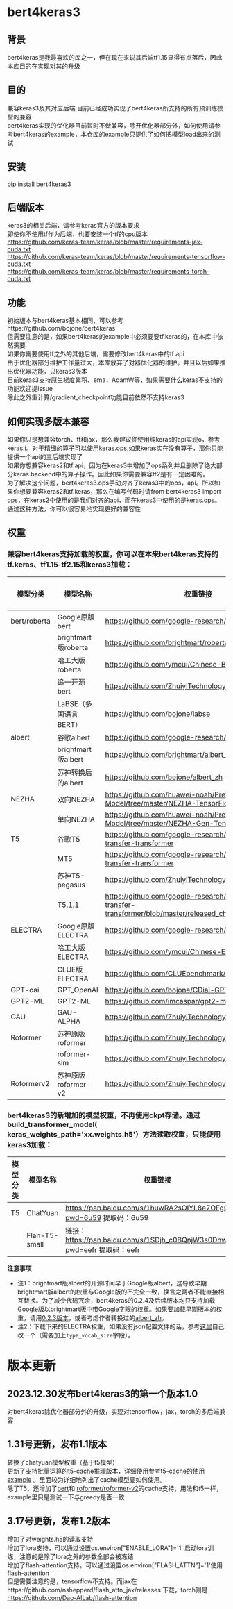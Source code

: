 # bert4keras3
## 背景
bert4keras是我最喜欢的库之一，但在现在来说其后端tf1.15显得有点落后，因此本库目的在实现对其的升级



## 目的
兼容keras3及其对应后端 目前已经成功实现了bert4keras所支持的所有预训练模型的兼容  
bert4keras实现的优化器目前暂时不做兼容，除开优化器部分外，如何使用请参考bert4keras的example，本仓库的example只提供了如何把模型load出来的测试  

## 安装
pip install bert4keras3


## 后端版本

keras3的相关后端，请参考keras官方的版本要求  
即使你不使用tf作为后端，也要安装一个tf的cpu版本    
https://github.com/keras-team/keras/blob/master/requirements-jax-cuda.txt  
https://github.com/keras-team/keras/blob/master/requirements-tensorflow-cuda.txt    
https://github.com/keras-team/keras/blob/master/requirements-torch-cuda.txt  

## 功能
初始版本与bert4keras基本相同，可以参考https://github.com/bojone/bert4keras  
但需要注意的是，如果bert4keras的example中必须要要tf.keras的，在本库中依然需要  
如果你需要使用tf之外的其他后端，需要修改bert4keras中的tf api  
由于优化器部分维护工作量过大，本库放弃了对器优化器的维护。并且以后如果推出优化器功能，只keras3版本  
目前keras3支持原生梯度累积、ema，AdamW等，如果需要什么keras不支持的功能欢迎提issue  
除此之外重计算/gradient_checkpoint功能目前依然不支持keras3  

## 如何实现多版本兼容

如果你只是想兼容torch、tf和jax，那么我建议你使用纯keras的api实现o，参考keras.i。对于精细的算子可以使用keras.ops,如果keras实在没有算子，那你只能提供一个api的三后端实现了  
如果你想兼容keras2和tf.api，因为在keras3中增加了ops系列并且删除了绝大部分keras.backend中的算子操作。因此如果你需要兼容tf2是有一定困难的。  
为了解决这个问题，bert4keras3.ops手动对齐了keras3中的ops，api。所以如果你想要兼容keras2和tf.keras，那么在编写代码时请from bert4keras3 import ops，在keras2中使用的是我们对齐的api，而在keras3中使用的是keras.ops。通过这种方法，你可以很容易地实现更好的兼容性  

## 权重

### 兼容bert4keras支持加载的权重，你可以在本来bert4keras支持的tf.keras、tf1.15-tf2.15和keras3加载：  





  | 模型分类| 模型名称 |  权重链接|支持kvcache 生成|
  | -------------- | -------------------------- | ------------------------------------------------------------ |-- |
| bert/roberta| Google原版bert|  https://github.com/google-research/bert|√|
| |brightmart版roberta |https://github.com/brightmart/roberta_zh |√|
| | 哈工大版roberta| https://github.com/ymcui/Chinese-BERT-wwm|√|
| | 追一开源bert|https://github.com/ZhuiyiTechnology/pretrained-models |√|
| |LaBSE（多国语言BERT） | https://github.com/bojone/labse|√|
|albert |谷歌albert |https://github.com/google-research/ALBERT |x|
| | brightmart版albert| https://github.com/brightmart/albert_zh|x|
| |苏神转换后的albert |https://github.com/bojone/albert_zh |x|
| NEZHA|双向NEZHA |https://github.com/huawei-noah/Pretrained-Language-Model/tree/master/NEZHA-TensorFlow |x|
| | 单向NEZHA| https://github.com/huawei-noah/Pretrained-Language-Model/tree/master/NEZHA-Gen-TensorFlow|x|
|T5 |谷歌T5 | https://github.com/google-research/text-to-text-transfer-transformer|√|
| | MT5| https://github.com/google-research/text-to-text-transfer-transformer |√|
| | 苏神T5-pegasus| https://github.com/ZhuiyiTechnology/t5-pegasus|√|
| | T5.1.1|https://github.com/google-research/text-to-text-transfer-transformer/blob/master/released_checkpoints.md#t511 |√|
|ELECTRA |Google原版ELECTRA |https://github.com/google-research/electra |x|
| | 哈工大版ELECTRA| https://github.com/ymcui/Chinese-ELECTRA |x|
| | CLUE版ELECTRA| https://github.com/CLUEbenchmark/ELECTRA|x|
|GPT-oai | GPT_OpenAI| https://github.com/bojone/CDial-GPT-tf|x|
| GPT2-ML|  GPT2-ML|  https://github.com/imcaspar/gpt2-ml|x|
| GAU| GAU-ALPHA|https://github.com/ZhuiyiTechnology/GAU-alpha |x|
| Roformer| 苏神原版roformer|https://github.com/ZhuiyiTechnology/roformer |√|
| | roformer-sim|https://github.com/ZhuiyiTechnology/roformer-sim |√|
|Roformerv2| 苏神原版roformer-v2|https://github.com/ZhuiyiTechnology/roformer-v2 |√|




### bert4keras3的新增加的模型权重，不再使用ckpt存储。通过build_transformer_model( keras_weights_path='xx.weights.h5'）方法读取权重，只能使用keras3加载：      

  | 模型分类| 模型名称 |  权重链接|支持kvcache 生成|
  | -------------- | -------------------------- | ------------------------------------------------------------ |-- |
| T5| ChatYuan| https://pan.baidu.com/s/1huwRA2sOIYL8e7OFg0QTcg?pwd=6u59 提取码：6u59  |  √|
| | Flan-T5-small| 链接：https://pan.baidu.com/s/1SDjh_c0BQnjW3s0DhwHuyw?pwd=eefr 提取码：eefr|  √|


<strong>注意事项</strong>
- 注1：brightmart版albert的开源时间早于Google版albert，这导致早期brightmart版albert的权重与Google版的不完全一致，换言之两者不能直接相互替换。为了减少代码冗余，bert4keras的0.2.4及后续版本均只支持加载<u>Google版</u>以brightmart版中<u>带Google字眼</u>的权重。如果要加载早期版本的权重，请用<a href="https://github.com/bojone/bert4keras/releases/tag/v0.2.3">0.2.3版本</a>，或者考虑作者转换过的<a href="https://github.com/bojone/albert_zh">albert_zh</a>。
- 注2：下载下来的ELECTRA权重，如果没有json配置文件的话，参考<a href="https://github.com/ymcui/Chinese-ELECTRA/issues/3">这里</a>自己改一个（需要加上`type_vocab_size`字段）。
# 版本更新
## 2023.12.30发布bert4keras3的第一个版本1.0 
对bert4keras除优化器部分外的升级，实现对tensorflow，jax，torch的多后端兼容
## 1.31号更新，发布1.1版本  
转换了chatyuan模型权重（基于t5模型）  
更新了支持批量运算的t5-cache推理版本，详细使用参考[t5-cache的使用example](https://github.com/pass-lin/bert4keras3/blob/main/examples/chatyuan-test-example.py)  。里面较为详细地列出了cache模型要如何使用。  
除了T5，还增加了[bert](https://github.com/pass-lin/bert4keras3/blob/main/examples/test_simbert.py)和
[roformer/roformer-v2](https://github.com/pass-lin/bert4keras3/blob/main/examples/test_simroformer.py)的cache支持，用法和t5一样，example里只是测试一下与greedy是否一致


## 3.17号更新，发布1.2版本  
增加了对weights.h5的读取支持  
增加了lora支持，可以通过设置os.environ["ENABLE_LORA"]='1' 启动lora训练，注意的是除了lora之外的参数全部会被冻结  
增加了flash-attention支持，可以通过设置os.environ["FLASH_ATTN"]='1'使用flash-attention  
但是需要注意的是，tensorflow不支持。而jax在https://github.com/nshepperd/flash_attn_jax/releases 下载，torch则是 https://github.com/Dao-AILab/flash-attention  
